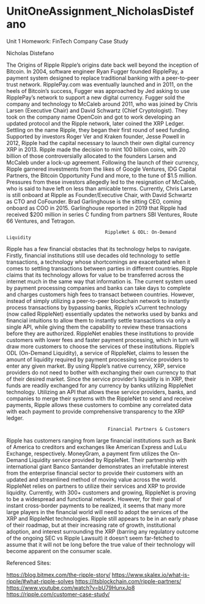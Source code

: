 # UnitOneAssignment_NicholasDistefano
Unit 1 Homework: FinTech Company Case Study

Nicholas Distefano

The Origins of Ripple
Ripple’s origins date back well beyond the inception of Bitcoin.  In 2004, software engineer Ryan Fugger founded RipplePay, a payment system designed to replace traditional banking with a peer-to-peer trust network. RipplePay.com was eventually launched and in 2011, on the heels of Bitcoin’s success, Fugger was approached by Jed asking to use RipplePay’s network to support a new digital currency. Fugger sold the company and technology to McCaleb around 2011, who was joined by Chris Larsen (Executive Chair) and David Schwartz (Chief Cryptologist). They took on the company name OpenCoin and got to work developing an updated protocol and the Ripple network, later coined the XRP Ledger. Settling on the name Ripple, they began their first round of seed funding. 
Supported by investors Roger Ver and Kraken founder, Jesse Powell in 2012, Ripple had the capital necessary to launch their own digital currency XRP in 2013. Ripple made the decision to mint 100 billion coins, with 20 billion of those controversially allocated to the founders Larsen and McCaleb under a lock-up agreement. Following the launch of their currency, Ripple garnered investments from the likes of Google Ventures, IDG Capital Partners, the Bitcoin Opportunity Fund and more, to the tune of $1.5 million.  Pressures from these investors allegedly led to the resignation of McCaleb, who is said to have left on less than amicable terms. 
Currently, Chris Larsen is still onboard at Ripple as Founder/Executive Chair, with David Schwartz as CTO and CoFounder. Brad Garlinghouse is the sitting CEO, coming onboard as COO in 2015. Garlinghouse reported in 2019 that Ripple had received $200 million in series C funding from partners SBI Ventures, Route 66 Ventures, and Tetragon. 

     	                            	RippleNet & ODL: On-Demand Liquidity
        
Ripple has a few financial obstacles that its technology helps to navigate. Firstly, financial institutions still use decades old technology to settle transactions, a technology whose shortcomings are exacerbated when it comes to settling transactions between parties in different countries. Ripple claims that its technology allows for value to be transferred across the internet much in the same way that information is. The current system used by payment processing companies and banks can take days to complete and charges customers high fees to transact between countries. However, instead of simply utilizing a peer-to-peer blockchain network to instantly process transactions by bypassing banks, Ripple’s xCurrent technology (now called RippleNet) essentially updates the networks used by banks and financial intuitions to allow them to instantly settle transactions via only a single API, while giving them the capability to review these transactions before they are authorized. RippleNet enables these institutions to provide customers with lower fees and faster payment processing, which in turn will draw more customers to choose the services of these institutions.
Ripple’s ODL (On-Demand Liquidity), a service of RippleNet, claims to lessen the amount of liquidity required by payment processing service providers to enter any given market. By using Ripple’s native currency, XRP, service providers do not need to bother with exchanging their own currency to that of their desired market. Since the service provider’s liquidity is in XRP, their funds are readily exchanged for any currency by banks utilizing RippleNet technology. Utilizing an API that allows these service providers, banks, and companies to merge their systems with the RippleNet to send and receive payments, Ripple allows these customers to combine any correlated data with each payment to provide comprehensive transparency to the XRP ledger. 

                                         Financial Partners & Customers
Ripple has customers ranging from large financial institutions such as Bank of America to creditors and exchanges like American Express and LuLu Exchange, respectively. MoneyGram, a payment firm utilizes the On-Demand Liquidity service provided by RippleNet. Their partnership with international giant Banco Santander demonstrates an irrefutable interest from the enterprise financial sector to provide their customers with an updated and streamlined method of moving value across the world. 
RippleNet relies on partners to utilize their services and XRP to provide liquidity. Currently, with 300+ customers and growing, RippleNet is proving to be a widespread and functional network. However, for their goal of instant cross-border payments to be realized, it seems that many more large players in the financial world will need to adopt the services of the XRP and RippleNet technologies.  Ripple still appears to be in an early phase of their roadmap, but at their increasing rate of growth, institutional adoption, and interest surrounding the XRP (barring any regulatory outcome of the ongoing SEC vs Ripple Lawsuit) it doesn’t seem far-fetched to assume that it will not be long before the true value of their technology will become apparent on the consumer scale. 

Referenced Sites:

https://blog.bitmex.com/the-ripple-story/
https://www.skalex.io/what-is-ripple/#what-ripple-solves
https://itsblockchain.com/ripple-partners/
https://www.youtube.com/watch?v=bU79HunxJp8
https://ripple.com/customer-case-study/

